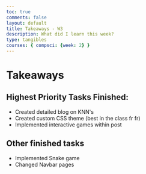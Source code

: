 ```yaml
---
toc: true 
comments: false 
layout: default 
title: Takeaways - W3
description: What did I learn this week?
type: tangibles 
courses: { compsci: {week: 2} }
---
```


# Takeaways


## Highest Priority Tasks Finished:

- Created detailed blog on KNN's
- Created custom CSS theme (best in the class fr fr)
- Implemented interactive games within post


## Other finished tasks

- Implemented Snake game
- Changed Navbar pages